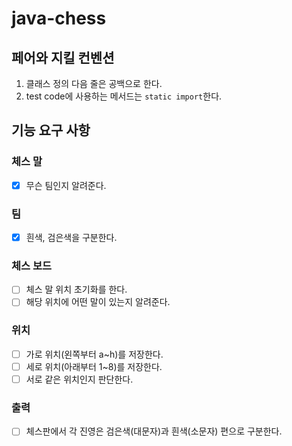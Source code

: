 # java-chess

## 페어와 지킬 컨벤션
1. 클래스 정의 다음 줄은 공백으로 한다.
2. test code에 사용하는 메서드는 `static import`한다.

## 기능 요구 사항

### 체스 말
- [x] 무슨 팀인지 알려준다.

### 팀
- [x] 흰색, 검은색을 구분한다.

### 체스 보드
- [ ] 체스 말 위치 초기화를 한다.
- [ ] 해당 위치에 어떤 말이 있는지 알려준다.

### 위치
- [ ] 가로 위치(왼쪽부터 a~h)를 저장한다.
- [ ] 세로 위치(아래부터 1~8)를 저장한다.
- [ ] 서로 같은 위치인지 판단한다.

### 출력
- [ ] 체스판에서 각 진영은 검은색(대문자)과 흰색(소문자) 편으로 구분한다.
